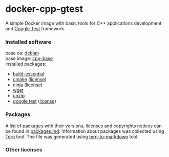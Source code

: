 # docker-cpp-gtest

A simple Docker image with basic tools for C++ applications development and [Google Test](https://github.com/google/googletest) framework.

### Installed software
base os: [debian](https://hub.docker.com/_/debian)  
base image: [cpp-base](https://github.com/kost13/docker-cpp-base)  
installed packages:  
- [build-essential](https://packages.debian.org/buster/build-essential)  
- [cmake](https://cmake.org/) ([license](https://gitlab.kitware.com/cmake/cmake/raw/master/Copyright.txt))  
- [ninja](https://ninja-build.org/) ([license](https://github.com/ninja-build/ninja/blob/master/COPYING))  
- [wget](https://www.gnu.org/software/wget/)  
- [unzip](https://packages.debian.org/stretch/unzip)  
- [google test](https://github.com/google/googletest) ([license](https://github.com/google/googletest/blob/master/LICENSE))  

### Packages
A list of packages with their versions, licenses and copyrights notices can be found in [packages.md](https://github.com/kost13/docker-cpp-gtest/blob/master/packages.md). Information about packages was collected using [Tern](https://github.com/tern-tools/tern) tool. The file was generated using [tern-to-markdown](https://github.com/kost13/tern-to-markdown) tool.


### Other licenses

